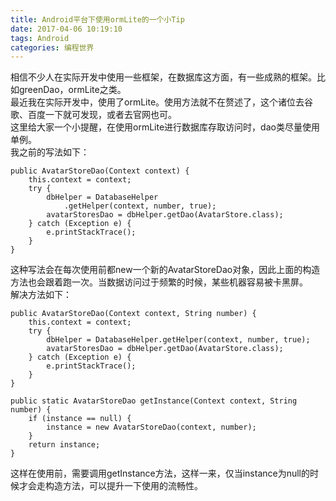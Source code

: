 ```yaml
---
title: Android平台下使用ormLite的一个小Tip
date: 2017-04-06 10:19:10
tags: Android
categories: 编程世界
---
```


相信不少人在实际开发中使用一些框架，在数据库这方面，有一些成熟的框架。比如greenDao，ormLite之类。   
最近我在实际开发中，使用了ormLite。使用方法就不在赘述了，这个诸位去谷歌、百度一下就可发现，或者去官网也可。   
这里给大家一个小提醒，在使用ormLite进行数据库存取访问时，dao类尽量使用单例。  
我之前的写法如下：    

```
public AvatarStoreDao(Context context) {
    this.context = context;
    try {
        dbHelper = DatabaseHelper
            .getHelper(context, number, true);
        avatarStoresDao = dbHelper.getDao(AvatarStore.class);
    } catch (Exception e) {
        e.printStackTrace();
    }
}
```

这种写法会在每次使用前都new一个新的AvatarStoreDao对象，因此上面的构造方法也会跟着跑一次。当数据访问过于频繁的时候，某些机器容易被卡黑屏。    
解决方法如下： 

```
public AvatarStoreDao(Context context, String number) {
    this.context = context;
    try {
        dbHelper = DatabaseHelper.getHelper(context, number, true);
        avatarStoresDao = dbHelper.getDao(AvatarStore.class);
    } catch (Exception e) {
        e.printStackTrace();
    }
}

public static AvatarStoreDao getInstance(Context context, String number) {
    if (instance == null) {
        instance = new AvatarStoreDao(context, number);
    }
    return instance;
}
```

这样在使用前，需要调用getInstance方法，这样一来，仅当instance为null的时候才会走构造方法，可以提升一下使用的流畅性。